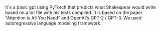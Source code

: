 It`s a basic gpt using PyTorch that predicts what Shakespear would write based on a txt file with his texts compiled. It is based on the paper "Attention is All You Need" and OpenAI's GPT-2 / GPT-3. We used autoregressive language modeling framework.
